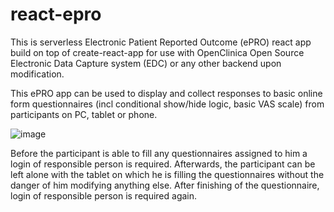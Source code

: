 # react-epro

This is serverless Electronic Patient Reported Outcome (ePRO) react app build on top of create-react-app for use with OpenClinica Open Source Electronic Data Capture system (EDC) or any other backend upon modification.

This ePRO app can be used to display and collect responses to basic online form questionnaires (incl conditional show/hide logic, basic VAS scale) from participants on PC, tablet or phone. 

![image](https://user-images.githubusercontent.com/33530732/121010545-d99e0b00-c795-11eb-810a-1925cbc09370.png)

Before the participant is able to fill any questionnaires assigned to him a login of responsible person is required. Afterwards, the participant can be left alone with the tablet on which he is filling the questionnaires without the danger of him modifying anything else. After finishing of the questionnaire, login of responsible person is required again.
